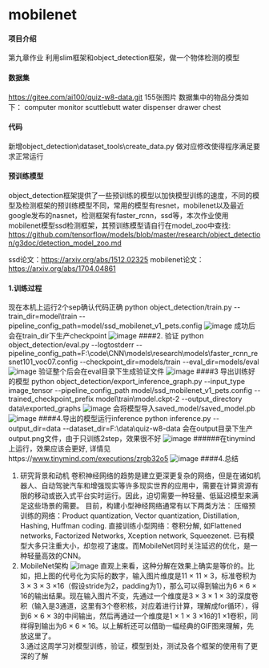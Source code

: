 # mobilenet

#### 项目介绍
第九章作业
利用slim框架和object_detection框架，做一个物体检测的模型
#### 数据集

https://gitee.com/ai100/quiz-w8-data.git
155张图片
数据集中的物品分类如下：
computer
monitor
scuttlebutt
water dispenser
drawer chest
#### 代码
新增object_detection\dataset_tools\create_data.py
做对应修改使得程序满足要求正常运行
#### 预训练模型

object_detection框架提供了一些预训练的模型以加快模型训练的速度，不同的模型及检测框架的预训练模型不同，常用的模型有resnet，mobilenet以及最近google发布的nasnet，检测框架有faster_rcnn，ssd等，本次作业使用mobilenet模型ssd检测框架，其预训练模型请自行在model_zoo中查找: https://github.com/tensorflow/models/blob/master/research/object_detection/g3doc/detection_model_zoo.md

ssd论文：https://arxiv.org/abs/1512.02325
mobilenet论文：https://arxiv.org/abs/1704.04861

#### 1.训练过程
现在本机上运行2个sep确认代码正确
python object_detection/train.py --train_dir=model\train --pipeline_config_path=model/ssd_mobilenet_v1_pets.config
![image](https://github.com/liqiang2018/coco/blob/master/image/image/clipboard.png)
成功后会在train_dir下生产checkpoint
![image](https://github.com/liqiang2018/coco/blob/master/image/image/2.png)
####2. 验证
python object_detection/eval.py --logtostderr 
--pipeline_config_path=F:\\code\\CNN\\models\\research\\models\\faster_rcnn_resnet101_voc07.config 
--checkpoint_dir=models/train
 --eval_dir=models/eval
![image](https://github.com/liqiang2018/coco/blob/master/image/image/3.png)
验证整个后会在eval目录下生成验证文件
![image](https://github.com/liqiang2018/coco/blob/master/image/image/4.png)
####3 导出训练好的模型
python object_detection/export_inference_graph.py --input_type image_tensor --pipeline_config_path model/ssd_mobilenet_v1_pets.config --trained_checkpoint_prefix model\train\model.ckpt-2 --output_directory data\exported_graphs
![image](https://github.com/liqiang2018/coco/blob/master/image/image/5.png)
会将模型导入saved_model/saved_model.pb
![image](https://github.com/liqiang2018/coco/blob/master/image/image/6.png)
####4.导出的模型运行inference
python inference.py --output_dir=data --dataset_dir=F:\data\quiz-w8-data
会在output目录下生产output.png文件，由于只训练2step，效果很不好
![image](https://github.com/liqiang2018/coco/blob/master/image/image/7.png)
######在tinymind上运行，效果应该会更好,
详情见https://www.tinymind.com/executions/zrgb32o5
![image](https://github.com/liqiang2018/coco/blob/master/image/image/10.png)
####4.总结
1. 研究背景和动机
卷积神经网络的趋势是建立更深更复杂的网络，但是在诸如机器人、自动驾驶汽车和增强现实等许多现实世界的应用中，需要在计算资源有限的移动或嵌入式平台实时运行。因此，迫切需要一种轻量、低延迟模型来满足这些场景的需要。
目前，构建小型神经网络通常有以下两类方法：
压缩预训练的网络：Product quantization, Vector quantization, Distillation, Hashing, Huffman coding.
直接训练小型网络：卷积分解, 如Flattened networks, Factorized Networks, Xception network, Squeezenet.
已有模型大多只注重大小，却忽视了速度。而MobileNet同时关注延迟的优化，是一种轻量高效的CNN。
2. MobileNet架构
![image](https://github.com/liqiang2018/coco/blob/master/image/image/9.png)
直观上来看，这种分解在效果上确实是等价的。比如，把上图的代号化为实际的数字，输入图片维度是11 × 11 × 3，标准卷积为3 × 3 × 3 ×16（假设stride为2，padding为1），那么可以得到输出为6 × 6 × 16的输出结果。现在输入图片不变，先通过一个维度是3 × 3 × 1 × 3的深度卷积（输入是3通道，这里有3个卷积核，对应着进行计算，理解成for循环），得到6 × 6 × 3的中间输出，然后再通过一个维度是1 × 1 × 3 ×16的1 ×1卷积，同样得到输出为6 × 6 × 16。以上解析还可以借助一幅经典的GIF图来理解，先放这里了。   
3.通过这周学习对模型训练，验证，模型到处，测试及各个框架的使用有了更深的了解
